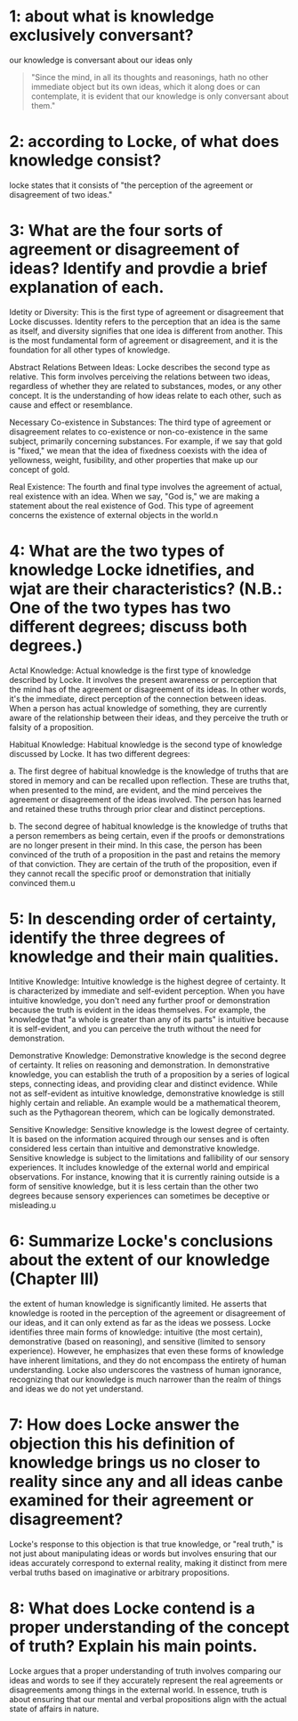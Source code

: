 # 1: about what is knowledge exclusively conversant?

our knowledge is conversant about our ideas only
> "Since the mind, in all its thoughts and reasonings, hath no other immediate object but its own ideas, which it along does or can contemplate, it is evident that our knowledge is only conversant about them."

# 2: according to Locke, of what does knowledge consist?

locke states that it consists of "the perception of the agreement or disagreement of two ideas."

# 3: What are the four sorts of agreement or disagreement of ideas? Identify and provdie a brief explanation of each.

Idetity or Diversity: This is the first type of agreement or disagreement that Locke discusses. Identity refers to the perception that an idea is the same as itself, and diversity signifies that one idea is different from another. This is the most fundamental form of agreement or disagreement, and it is the foundation for all other types of knowledge.

Abstract Relations Between Ideas: Locke describes the second type as relative. This form involves perceiving the relations between two ideas, regardless of whether they are related to substances, modes, or any other concept. It is the understanding of how ideas relate to each other, such as cause and effect or resemblance.

Necessary Co-existence in Substances: The third type of agreement or disagreement relates to co-existence or non-co-existence in the same subject, primarily concerning substances. For example, if we say that gold is "fixed," we mean that the idea of fixedness coexists with the idea of yellowness, weight, fusibility, and other properties that make up our concept of gold.

Real Existence: The fourth and final type involves the agreement of actual, real existence with an idea. When we say, "God is," we are making a statement about the real existence of God. This type of agreement concerns the existence of external objects in the world.n

# 4: What are the two types of knowledge Locke idnetifies, and wjat are their characteristics? (N.B.: One of the two types has two different degrees; discuss both degrees.)

Actal Knowledge: Actual knowledge is the first type of knowledge described by Locke. It involves the present awareness or perception that the mind has of the agreement or disagreement of its ideas. In other words, it's the immediate, direct perception of the connection between ideas. When a person has actual knowledge of something, they are currently aware of the relationship between their ideas, and they perceive the truth or falsity of a proposition.

Habitual Knowledge: Habitual knowledge is the second type of knowledge discussed by Locke. It has two different degrees:

a. The first degree of habitual knowledge is the knowledge of truths that are stored in memory and can be recalled upon reflection. These are truths that, when presented to the mind, are evident, and the mind perceives the agreement or disagreement of the ideas involved. The person has learned and retained these truths through prior clear and distinct perceptions.

b. The second degree of habitual knowledge is the knowledge of truths that a person remembers as being certain, even if the proofs or demonstrations are no longer present in their mind. In this case, the person has been convinced of the truth of a proposition in the past and retains the memory of that conviction. They are certain of the truth of the proposition, even if they cannot recall the specific proof or demonstration that initially convinced them.u

# 5: In descending order of certainty, identify the three degrees of knowledge and their main qualities.

Intitive Knowledge: Intuitive knowledge is the highest degree of certainty. It is characterized by immediate and self-evident perception. When you have intuitive knowledge, you don't need any further proof or demonstration because the truth is evident in the ideas themselves. For example, the knowledge that "a whole is greater than any of its parts" is intuitive because it is self-evident, and you can perceive the truth without the need for demonstration.

Demonstrative Knowledge: Demonstrative knowledge is the second degree of certainty. It relies on reasoning and demonstration. In demonstrative knowledge, you can establish the truth of a proposition by a series of logical steps, connecting ideas, and providing clear and distinct evidence. While not as self-evident as intuitive knowledge, demonstrative knowledge is still highly certain and reliable. An example would be a mathematical theorem, such as the Pythagorean theorem, which can be logically demonstrated.

Sensitive Knowledge: Sensitive knowledge is the lowest degree of certainty. It is based on the information acquired through our senses and is often considered less certain than intuitive and demonstrative knowledge. Sensitive knowledge is subject to the limitations and fallibility of our sensory experiences. It includes knowledge of the external world and empirical observations. For instance, knowing that it is currently raining outside is a form of sensitive knowledge, but it is less certain than the other two degrees because sensory experiences can sometimes be deceptive or misleading.u

# 6: Summarize Locke's conclusions about the extent of our knowledge (Chapter III)
 
the extent of human knowledge is significantly limited. He asserts that knowledge is rooted in the perception of the agreement or disagreement of our ideas, and it can only extend as far as the ideas we possess. Locke identifies three main forms of knowledge: intuitive (the most certain), demonstrative (based on reasoning), and sensitive (limited to sensory experience). However, he emphasizes that even these forms of knowledge have inherent limitations, and they do not encompass the entirety of human understanding. Locke also underscores the vastness of human ignorance, recognizing that our knowledge is much narrower than the realm of things and ideas we do not yet understand.

# 7: How does Locke answer the objection this his definition of knowledge brings us no closer to reality since any and all ideas canbe examined for their agreement or disagreement?

Locke's response to this objection is that true knowledge, or "real truth," is not just about manipulating ideas or words but involves ensuring that our ideas accurately correspond to external reality, making it distinct from mere verbal truths based on imaginative or arbitrary propositions.
 
# 8: What does Locke contend is a proper understanding of the concept of truth? Explain his main points.

Locke argues that a proper understanding of truth involves comparing our ideas and words to see if they accurately represent the real agreements or disagreements among things in the external world. In essence, truth is about ensuring that our mental and verbal propositions align with the actual state of affairs in nature.
